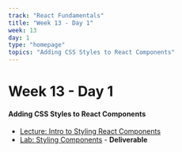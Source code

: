 ```yaml
---
track: "React Fundamentals"
title: "Week 13 - Day 1"
week: 13
day: 1
type: "homepage"
topics: "Adding CSS Styles to React Components"
---
```



# Week 13 - Day 1

#### Adding CSS Styles to React Components
- [Lecture: Intro to Styling React Components](/react-fundamentals/week-13/day-1/lecture-materials/intro-to-styling-components/)
- [Lab: Styling Components](/react-fundamentals/week-13/day-1/labs/styling-components-lab/) - **Deliverable**